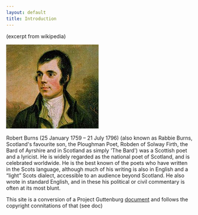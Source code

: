 ```yaml
---  
layout: default  
title: Introduction  
---  
```

(excerpt from wikipedia)

![Rabbie Burns](images/250px-robert_burns.jpg)

Robert Burns (25 January 1759 – 21 July 1796) (also known as Rabbie Burns, Scotland's favourite son, the Ploughman Poet, Robden of Solway Firth, the Bard of Ayrshire and in Scotland as simply 'The Bard') was a Scottish poet and a lyricist. He is widely regarded as the national poet of Scotland, and is celebrated worldwide. He is the best known of the poets who have written in the Scots language, although much of his writing is also in English and a “light” Scots dialect, accessible to an audience beyond Scotland. He also wrote in standard English, and in these his political or civil commentary is often at its most blunt.

This site is a conversion of a Project Guttenburg [document](http://www.gutenberg.org/cache/epub/1279/pg1279.txt) and follows the copyright connitations of that (see doc)